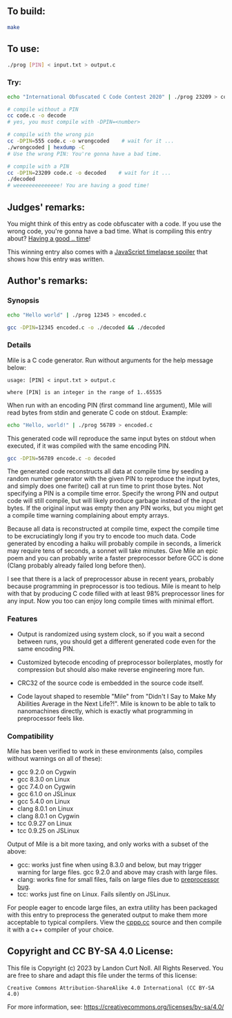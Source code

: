 ## To build:

```sh
make
```


## To use:

```sh
./prog [PIN] < input.txt > output.c
```


### Try:

```sh
echo "International Obfuscated C Code Contest 2020" | ./prog 23209 > code.c

# compile without a PIN
cc code.c -o decode
# yes, you must compile with -DPIN=<number>

# compile with the wrong pin
cc -DPIN=555 code.c -o wrongcoded	 # wait for it ...
./wrongcoded | hexdump -C
# Use the wrong PIN: You're gonna have a bad time.

# compile with a PIN
cc -DPIN=23209 code.c -o decoded	# wait for it ...
./decoded
# weeeeeeeeeeeeee! You are having a good time!
```


## Judges' remarks:

You might think of this entry as code obfuscater with a code.
If you use the wrong code, you're gonna have a bad time.
What is compiling this entry about?
[Having a good .. time](https://southpark.fandom.com/wiki/Asspen/Script)!

This winning entry also comes with a [JavaScript timelapse
spoiler](spoiler.html) that shows how this entry was written.


## Author's remarks:

### Synopsis

```sh
echo "Hello world" | ./prog 12345 > encoded.c

gcc -DPIN=12345 encoded.c -o ./decoded && ./decoded
```

### Details

Mile is a C code generator.  Run without arguments for the help message below:

```
usage: [PIN] < input.txt > output.c

where [PIN] is an integer in the range of 1..65535
```

When run with an encoding PIN (first command line argument), Mile will
read bytes from stdin and generate C code on stdout.  Example:

```sh
echo "Hello, world!" | ./prog 56789 > encoded.c
```

This generated code will reproduce the same input bytes on stdout when
executed, if it was compiled with the same encoding PIN.

```sh
gcc -DPIN=56789 encode.c -o decoded
```

The generated code reconstructs all data at compile time by seeding a
random number generator with the given PIN to reproduce the input bytes,
and simply does one fwrite() call at run time to print those bytes.  Not
specifying a PIN is a compile time error.  Specify the wrong PIN and
output code will still compile, but will likely produce garbage instead of
the input bytes.  If the original input was empty then any PIN works, but
you might get a compile time warning complaining about empty arrays.

Because all data is reconstructed at compile time, expect the compile time
to be excruciatingly long if you try to encode too much data.  Code
generated by encoding a haiku will probably compile in seconds, a limerick
may require tens of seconds, a sonnet will take minutes.  Give Mile an
epic poem and you can probably write a faster preprocessor before GCC is
done (Clang probably already failed long before then).

I see that there is a lack of preprocessor abuse in recent years, probably
because programming in preprocessor is too tedious.  Mile is meant to help
with that by producing C code filled with at least 98% preprocessor lines
for any input.  Now you too can enjoy long compile times with minimal
effort.

### Features

+ Output is randomized using system clock, so if you wait a second between
  runs, you should get a different generated code even for the same
  encoding PIN.

+ Customized bytecode encoding of preprocessor boilerplates, mostly for
  compression but should also make reverse engineering more fun.

+ CRC32 of the source code is embedded in the source code itself.

+ Code layout shaped to resemble "Mile" from "Didn't I Say to Make My
  Abilities Average in the Next Life?!".  Mile is known to be able to talk
  to nanomachines directly, which is exactly what programming in
  preprocessor feels like.

### Compatibility

Mile has been verified to work in these environments (also, compiles
without warnings on all of these):

+ gcc 9.2.0 on Cygwin
+ gcc 8.3.0 on Linux
+ gcc 7.4.0 on Cygwin
+ gcc 6.1.0 on JSLinux
+ gcc 5.4.0 on Linux
+ clang 8.0.1 on Linux
+ clang 8.0.1 on Cygwin
+ tcc 0.9.27 on Linux
+ tcc 0.9.25 on JSLinux

Output of Mile is a bit more taxing, and only works with a subset of the
above:

+ gcc: works just fine when using 8.3.0 and below, but may trigger warning
  for large files.  gcc 9.2.0 and above may crash with large files.
+ clang: works fine for small files, fails on large files due to
  [preprocessor bug](https://bugs.llvm.org/show_bug.cgi?id=44480).
+ tcc: works just fine on Linux.  Fails silently on JSLinux.

For people eager to encode large files, an extra utility has been packaged
with this entry to preprocess the generated output to make them more
acceptable to typical compilers.  View the [cppp.cc](cppp.cc) source and
then compile it with a c++ compiler of your choice.


## Copyright and CC BY-SA 4.0 License:

This file is Copyright (c) 2023 by Landon Curt Noll.  All Rights Reserved.
You are free to share and adapt this file under the terms of this license:

    Creative Commons Attribution-ShareAlike 4.0 International (CC BY-SA 4.0)

For more information, see: https://creativecommons.org/licenses/by-sa/4.0/
